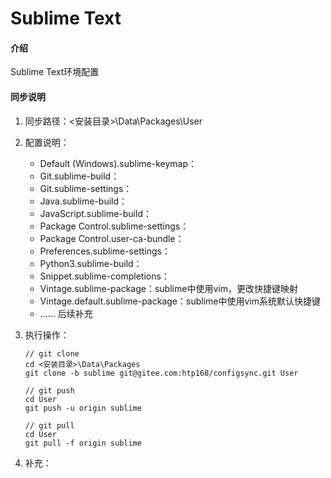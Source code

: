 # Sublime Text

#### 介绍
Sublime Text环境配置

#### 同步说明

1.  同步路径：<安装目录>\Data\Packages\User

2.  配置说明：
    * Default (Windows).sublime-keymap：
    * Git.sublime-build：
    * Git.sublime-settings：
    * Java.sublime-build：
    * JavaScript.sublime-build：
    * Package Control.sublime-settings：
    * Package Control.user-ca-bundle：
    * Preferences.sublime-settings：
    * Python3.sublime-build：
    * Snippet.sublime-completions：    
    * Vintage.sublime-package：sublime中使用vim，更改快捷键映射
    * Vintage.default.sublime-package：sublime中使用vim系统默认快捷键
    * …… 后续补充

3.  执行操作：
    ```git
    // git clone
    cd <安装目录>\Data\Packages
    git clone -b sublime git@gitee.com:htp168/configsync.git User
    
    // git push
    cd User
    git push -u origin sublime
    
    // git pull
    cd User
    git pull -f origin sublime
    
    ```

4.  补充：